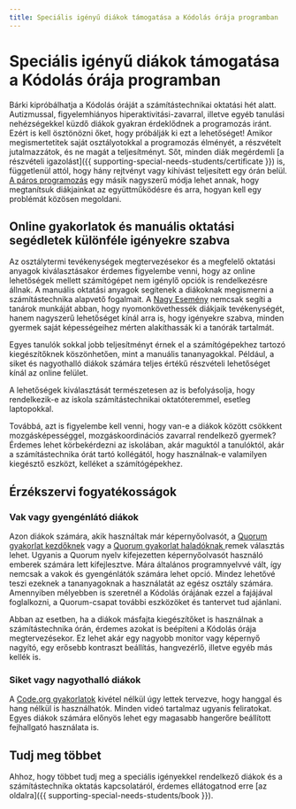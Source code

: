 ```yaml
---
title: Speciális igényű diákok támogatása a Kódolás órája programban
---
```


# Speciális igényű diákok támogatása a Kódolás órája programban

Bárki kipróbálhatja a Kódolás óráját a számítástechnikai oktatási hét alatt. Autizmussal, figyelemhiányos hiperaktivitási-zavarral, illetve egyéb tanulási nehézségekkel küzdő diákok gyakran érdeklődnek a programozás iránt. Ezért is kell ösztönözni őket, hogy próbálják ki ezt a lehetőséget! Amikor megismertetitek saját osztályotokkal a programozás élményét, a részvételt jutalmazzátok, és ne magát a teljesítményt. Sőt, minden diák megérdemli [a részvételi igazolást]({{ supporting-special-needs-students/certificate }}) is, függetlenül attól, hogy hány rejtvényt vagy kihívást teljesített egy órán belül. [A páros programozás](https://www.youtube.com/watch?v=vgkahOzFH2Q) egy másik nagyszerű módja lehet annak, hogy megtanítsuk diákjainkat az együttműködésre és arra, hogyan kell egy problémát közösen megoldani.

## Online gyakorlatok és manuális oktatási segédletek különféle igényekre szabva

Az osztálytermi tevékenységek megtervezésekor és a megfelelő oktatási anyagok kiválasztásakor érdemes figyelembe venni, hogy az online lehetőségek mellett számítógépet nem igénylő opciók is rendelkezésre állnak. A manuális oktatási anyagok segítenek a diákoknak megismerni a számítástechnika alapvető fogalmait. A [Nagy Esemény](https://studio.code.org/s/course1/lesson/15/puzzle/1) nemcsak segíti a tanárok munkáját abban, hogy nyomonkövethessék diákjaik tevékenységét, hanem nagyszerű lehetőséget kínál arra is, hogy igényekre szabva, minden gyermek saját képességeihez mérten alakíthassák ki a tanórák tartalmát.

Egyes tanulók sokkal jobb teljesítményt érnek el a számítógépekhez tartozó kiegészítőknek köszönhetően, mint a manuális tananyagokkal. Például, a siket és nagyothalló diákok számára teljes értékű részvételi lehetőséget kínál az online felület.

A lehetőségek kiválasztását természetesen az is befolyásolja, hogy rendelkezik-e az iskola számítástechnikai oktatóteremmel, esetleg laptopokkal.

Továbbá, azt is figyelembe kell venni, hogy van-e a diákok között csökkent mozgásképességgel, mozgáskoordinációs zavarral rendelkező gyermek? Érdemes lehet körbekérdezni az iskolában, akár maguktól a tanulóktól, akár a számítástechnika órát tartó kollégától, hogy használnak-e valamilyen kiegésztő eszközt, kelléket a számítógépekhez.

## Érzékszervi fogyatékosságok

### Vak vagy gyengénlátó diákok

Azon diákok számára, akik használtak már képernyőolvasót, a [Quorum gyakorlat kezdőknek](https://quorumlanguage.com/hourofcode/astro1.html) vagy a [Quorum gyakorlat haladóknak ](https://quorumlanguage.com/hourofcode/part1.html) remek választás lehet. Ugyanis a Quorum nyelv kifejezetten képernyőolvasót használó emberek számára lett kifejlesztve. Mára általános programnyelvvé vált, így nemcsak a vakok és gyengénlátók számára lehet opció. Mindez lehetővé teszi ezeknek a tananyagoknak a használatát az egész osztály számára. Amennyiben mélyebben is szeretnél a Kódolás órájának ezzel a fajájával foglalkozni, a Quorum-csapat további eszközöket és tantervet tud ajánlani.

Abban az esetben, ha a diákok másfajta kiegészítőket is használnak a számítástechnika órán, érdemes azokat is beépíteni a Kódolás órája megtervezésekor. Ez lehet akár egy nagyobb monitor vagy képernyő nagyító, egy erősebb kontraszt beállítás, hangvezérlő, illetve egyéb más kellék is.

### Siket vagy nagyothalló diákok

A [Code.org gyakorlatok](https://studio.code.org/) kivétel nélkül úgy lettek tervezve, hogy hanggal és hang nélkül is használhatók. Minden videó tartalmaz ugyanis feliratokat. Egyes diákok számára előnyös lehet egy magasabb hangerőre beállított fejhallgató használata is.

## Tudj meg többet

Ahhoz, hogy többet tudj meg a speciális igényekkel rendelkező diákok és a számítástechnika oktatás kapcsolatáról, érdemes ellátogatnod erre [az oldalra]({{ supporting-special-needs-students/book }}).